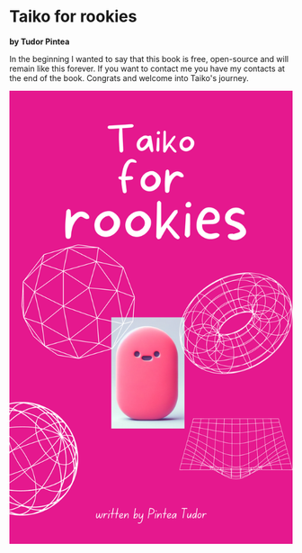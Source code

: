# Taiko for rookies
**by Tudor Pintea**

In the beginning I wanted to say that this book is free, open-source and will remain like this forever. If you want to contact me you have my contacts at the end of the book. Congrats and welcome into Taiko's journey.

![Blockchain](/cover.png)
